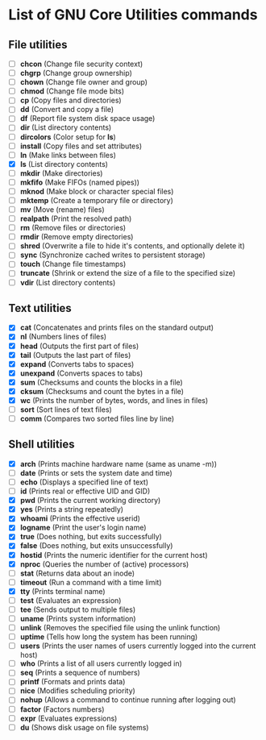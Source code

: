 # List of GNU Core Utilities commands

## File utilities
- [ ] **chcon** (Change file security context)
- [ ] **chgrp** (Change group ownership)
- [ ] **chown** (Change file owner and group)
- [ ] **chmod** (Change file mode bits)
- [ ] **cp** (Copy files and directories)
- [ ] **dd** (Convert and copy a file)
- [ ] **df** (Report file system disk space usage)
- [ ] **dir** (List directory contents)
- [ ] **dircolors** (Color setup for **ls**)
- [ ] **install** (Copy files and set attributes)
- [ ] **ln** (Make links between files)
- [X] **ls** (List directory contents)
- [ ] **mkdir** (Make directories)
- [ ] **mkfifo** (Make FIFOs (named pipes))
- [ ] **mknod** (Make block or character special files)
- [ ] **mktemp** (Create a temporary file or directory)
- [ ] **mv** (Move (rename) files)
- [ ] **realpath** (Print the resolved path)
- [ ] **rm** (Remove files or directories)
- [ ] **rmdir** (Remove empty directories)
- [ ] **shred** (Overwrite a file to hide it's contents, and optionally delete it)
- [ ] **sync** (Synchronize cached writes to persistent storage)
- [ ] **touch** (Change file timestamps)
- [ ] **truncate** (Shrink or extend the size of a file to the specified size)
- [ ] **vdir** (List directory contents)

## Text utilities
- [X] **cat** (Concatenates and prints files on the standard output)
- [X] **nl** (Numbers lines of files)
- [X] **head** (Outputs the first part of files)
- [X] **tail** (Outputs the last part of files)
- [X] **expand** (Converts tabs to spaces)
- [X] **unexpand** (Converts spaces to tabs)
- [X] **sum** (Checksums and counts the blocks in a file)
- [X] **cksum** (Checksums and count the bytes in a file)
- [X] **wc** (Prints the number of bytes, words, and lines in files)
- [ ] **sort** (Sort lines of text files)
- [ ] **comm** (Compares two sorted files line by line)

## Shell utilities
- [X] **arch** (Prints machine hardware name (same as uname -m))
- [ ] **date** (Prints or sets the system date and time)
- [ ] **echo** (Displays a specified line of text)
- [ ] **id** (Prints real or effective UID and GID)
- [X] **pwd** (Prints the current working directory)
- [X] **yes** (Prints a string repeatedly)
- [X] **whoami** (Prints the effective userid)
- [X] **logname** (Print the user's login name)
- [X] **true** (Does nothing, but exits successfully)
- [X] **false** (Does nothing, but exits unsuccessfully)
- [X] **hostid** (Prints the numeric identifier for the current host)
- [X] **nproc** (Queries the number of (active) processors)
- [ ] **stat** (Returns data about an inode)
- [ ] **timeout** (Run a command with a time limit)
- [X] **tty** (Prints terminal name)
- [ ] **test** (Evaluates an expression)
- [ ] **tee** (Sends output to multiple files)
- [ ] **uname** (Prints system information)
- [ ] **unlink** (Removes the specified file using the unlink function)
- [ ] **uptime** (Tells how long the system has been running)
- [ ] **users** (Prints the user names of users currently logged into the current host)
- [ ] **who** (Prints a list of all users currently logged in)
- [ ] **seq** (Prints a sequence of numbers)
- [ ] **printf** (Formats and prints data)
- [ ] **nice** (Modifies scheduling priority)
- [ ] **nohup** (Allows a command to continue running after logging out)
- [ ] **factor** (Factors numbers)
- [ ] **expr** (Evaluates expressions)
- [ ] **du** (Shows disk usage on file systems)
